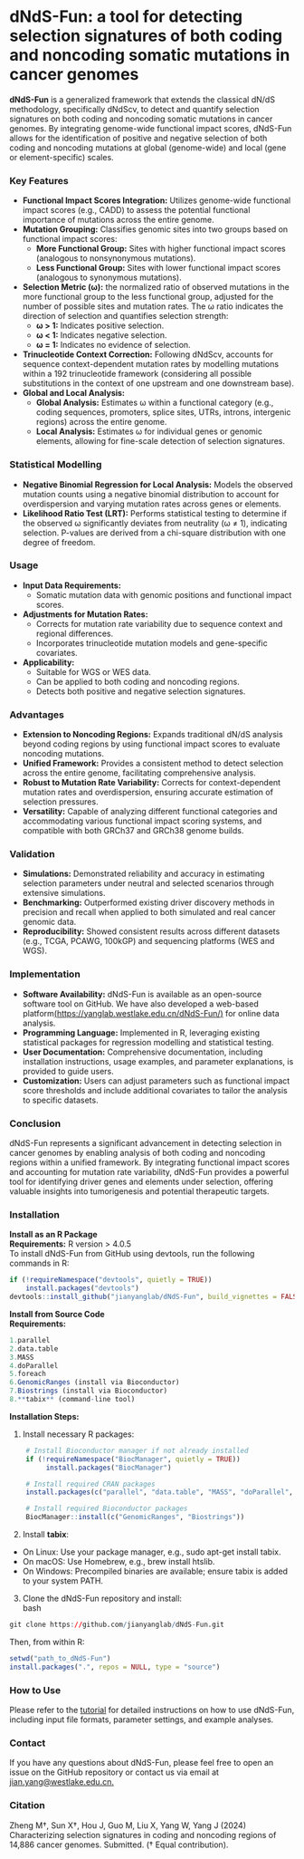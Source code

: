 # dNdS-Fun: a tool for detecting selection signatures of both coding and noncoding somatic mutations in cancer genomes

**dNdS-Fun** is a generalized framework that extends the classical dN/dS methodology, specifically dNdScv, to detect and quantify selection signatures on both coding and noncoding somatic mutations in cancer genomes. By integrating genome-wide functional impact scores, dNdS-Fun allows for the identification of positive and negative selection of both coding and noncoding mutations at global (genome-wide) and local (gene or element-specific) scales.

### Key Features
- **Functional Impact Scores Integration:** Utilizes genome-wide functional impact scores (e.g., CADD) to assess the potential functional importance of mutations across the entire genome.
- **Mutation Grouping:** Classifies genomic sites into two groups based on functional impact scores:
    - **More Functional Group:** Sites with higher functional impact scores (analogous to nonsynonymous mutations).
    - **Less Functional Group:** Sites with lower functional impact scores (analogous to synonymous mutations).
- **Selection Metric (ω):** the normalized ratio of observed mutations in the more functional group to the less functional group, adjusted for the number of possible sites and mutation rates. The ω ratio indicates the direction of selection and quantifies selection strength:
    - **ω > 1:** Indicates positive selection.
    - **ω < 1:** Indicates negative selection.
    - **ω = 1:** Indicates no evidence of selection.
- **Trinucleotide Context Correction:** Following dNdScv, accounts for sequence context-dependent mutation rates by modelling mutations within a 192 trinucleotide framework (considering all possible substitutions in the context of one upstream and one downstream base).
- **Global and Local Analysis:**
    - **Global Analysis:** Estimates ω within a functional category (e.g., coding sequences, promoters, splice sites, UTRs, introns, intergenic regions) across the entire genome.
    - **Local Analysis:** Estimates ω for individual genes or genomic elements, allowing for fine-scale detection of selection signatures.

### Statistical Modelling
- **Negative Binomial Regression for Local Analysis:** Models the observed mutation counts using a negative binomial distribution to account for overdispersion and varying mutation rates across genes or elements.
- **Likelihood Ratio Test (LRT):** Performs statistical testing to determine if the observed ω significantly deviates from neutrality (ω ≠ 1), indicating selection. P-values are derived from a chi-square distribution with one degree of freedom.

### Usage
- **Input Data Requirements:**
    - Somatic mutation data with genomic positions and functional impact scores.
- **Adjustments for Mutation Rates:**
    - Corrects for mutation rate variability due to sequence context and regional differences.
    - Incorporates trinucleotide mutation models and gene-specific covariates.
- **Applicability:**
    - Suitable for WGS or WES data.
    - Can be applied to both coding and noncoding regions.
    - Detects both positive and negative selection signatures.

### Advantages
- **Extension to Noncoding Regions:** Expands traditional dN/dS analysis beyond coding regions by using functional impact scores to evaluate noncoding mutations.
- **Unified Framework:** Provides a consistent method to detect selection across the entire genome, facilitating comprehensive analysis.
- **Robust to Mutation Rate Variability:** Corrects for context-dependent mutation rates and overdispersion, ensuring accurate estimation of selection pressures.
- **Versatility:** Capable of analyzing different functional categories and accommodating various functional impact scoring systems, and compatible with both GRCh37 and GRCh38 genome builds.

### Validation
- **Simulations:** Demonstrated reliability and accuracy in estimating selection parameters under neutral and selected scenarios through extensive simulations.
- **Benchmarking:** Outperformed existing driver discovery methods in precision and recall when applied to both simulated and real cancer genomic data.
- **Reproducibility:** Showed consistent results across different datasets (e.g., TCGA, PCAWG, 100kGP) and sequencing platforms (WES and WGS).

### Implementation
- **Software Availability:** dNdS-Fun is available as an open-source software tool on GitHub. We have also developed a web-based platform[(https://yanglab.westlake.edu.cn/dNdS-Fun/)](https://yanglab.westlake.edu.cn/dNdS-Fun/) for online data analysis.
- **Programming Language:** Implemented in R, leveraging existing statistical packages for regression modelling and statistical testing.
- **User Documentation:** Comprehensive documentation, including installation instructions, usage examples, and parameter explanations, is provided to guide users.
- **Customization:** Users can adjust parameters such as functional impact score thresholds and include additional covariates to tailor the analysis to specific datasets.

### Conclusion
dNdS-Fun represents a significant advancement in detecting selection in cancer genomes by enabling analysis of both coding and noncoding regions within a unified framework. By integrating functional impact scores and accounting for mutation rate variability, dNdS-Fun provides a powerful tool for identifying driver genes and elements under selection, offering valuable insights into tumorigenesis and potential therapeutic targets.

### Installation  
**Install as an R Package**  
**Requirements:** R version > 4.0.5  
To install dNdS-Fun from GitHub using devtools, run the following commands in R:  
```R
if (!requireNamespace("devtools", quietly = TRUE))  
    install.packages("devtools")  
devtools::install_github("jianyanglab/dNdS-Fun", build_vignettes = FALSE)  
```
**Install from Source Code**   
**Requirements:**   
```R
1.parallel
2.data.table
3.MASS
4.doParallel
5.foreach
6.GenomicRanges (install via Bioconductor)
7.Biostrings (install via Bioconductor)
8.**tabix** (command-line tool)
``` 
**Installation Steps:**   
1. Install necessary R packages:   
```R 
    # Install Bioconductor manager if not already installed     
    if (!requireNamespace("BiocManager", quietly = TRUE))    
         install.packages("BiocManager")   

    # Install required CRAN packages    
    install.packages(c("parallel", "data.table", "MASS", "doParallel", "foreach"))   

    # Install required Bioconductor packages     
    BiocManager::install(c("GenomicRanges", "Biostrings"))
```
2. Install **tabix**:   
- On Linux: Use your package manager, e.g., sudo apt-get install tabix.
- On macOS: Use Homebrew, e.g., brew install htslib.
- On Windows: Precompiled binaries are available; ensure tabix is added to your system PATH.
3. Clone the dNdS-Fun repository and install:   
bash  
```R
git clone https://github.com/jianyanglab/dNdS-Fun.git
```
Then, from within R:   
```R 
setwd("path_to_dNdS-Fun")   
install.packages(".", repos = NULL, type = "source")   
```
### How to Use
Please refer to the [tutorial](https://jianyanglab.github.io/dNdS-Fun/) for detailed instructions on how to use dNdS-Fun, including input file formats, parameter settings, and example analyses.

### Contact
If you have any questions about dNdS-Fun, please feel free to open an issue on the GitHub repository or contact us via email at [jian.yang@westlake.edu.cn.](mailto:jian.yang@westlake.edu.cn)

### Citation
Zheng M†, Sun X†, Hou J, Guo M, Liu X, Yang W, Yang J (2024) Characterizing selection signatures in coding and noncoding regions of 14,886 cancer genomes. Submitted. († Equal contribution).

